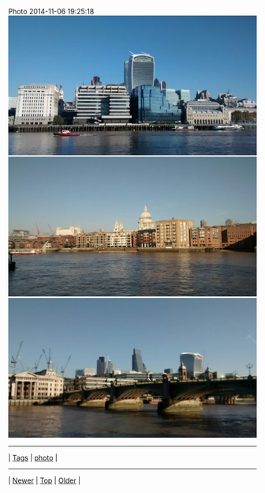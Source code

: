 <!--
title: Photo 2014-11-06 19
date: 2020-06-28T15:00:41.436Z
tags: photo
-->











Photo 2014-11-06 19:25:18
![](101943850232-0.jpg)
![](101943850232-1.jpg)
![](101943850232-2.jpg)

<!--BOTTOM-POST-NAVIGATION-->
---

| [Tags](tags.md) | [photo](tag-photo.md) |

---

| [Newer](101570033492.md) | [Top](index.md) | [Older](101954055367.md) |